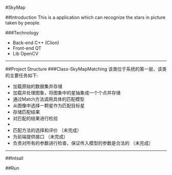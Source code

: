 #SkyMap

##Introduction
This is a application which can recognize the stars
in picture taken by people. 

###Technology
- Back-end
C++ (Clion)
- Front-end
QT
- Lib
OpenCV

------------------------
##Project Structure
###Class-SkyMapMatching
该类位于系统的第一层，该类的主要任务如下:<br>
- 加载原始的数据集并存储
- 加载并处理图象，将图象中的星抽象成一个个点并存储
- 通过Match方法调用具体的匹配模型
- 从图像中选择一颗星作为匹配目标星
- 存储匹配结果
- 对匹配的结果进行检验
- <br>
- 匹配方法的选择和评价 （未完成）
- 为前端提供接口 （未完成）
- 负责对所有的参数进行检查，保证传入模型的参数是合法的 （未完成）

--------------------------
##Intsall

##Run




